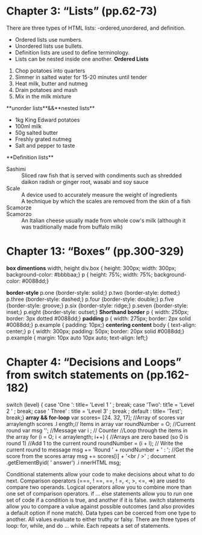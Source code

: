 # Chapter 3: “Lists” (pp.62-73)
There are three types of HTML lists:
-ordered,unordered, and definition.
- Ordered lists use numbers.
- Unordered lists use bullets.
- Definition lists are used to define terminology.
- Lists can be nested inside one another.
**Ordered Lists**
<ol>
<li>Chop potatoes into quarters</li>
<li>Simmer in salted water for 15-20
minutes until tender</li>
<li>Heat milk, butter and nutmeg</li>
<li>Drain potatoes and mash</li>
<li>Mix in the milk mixture</li>
</ol>
**unorder lists**&&**nested lists**
<ul>
<li>1kg King Edward potatoes</li>
<li>100ml milk</li>
<li>50g salted butter</li>
<li>Freshly grated nutmeg</li>
<li>Salt and pepper to taste</li>
</ul>
**Definition lists**
<dl>
<dt>Sashimi</dt>
<dd>Sliced raw fish that is served with
condiments such as shredded daikon radish or
ginger root, wasabi and soy sauce</dd>
<dt>Scale</dt>
<dd>A device used to accurately measure the
weight of ingredients</dd>
<dd>A technique by which the scales are removed
from the skin of a fish</dd>
<dt>Scamorze</dt>
<dt>Scamorzo</dt>
<dd>An Italian cheese usually made from whole
cow's milk (although it was traditionally made
from buffalo milk)</dd>
</dl>

# Chapter 13: “Boxes” (pp.300-329)
**box dimentions**
width, height
div.box {
height: 300px;
width: 300px;
background-color: #bbbbaa;}
p {
height: 75%;
width: 75%;
background-color: #0088dd;}

**border-style**
p.one {border-style: solid;}
p.two {border-style: dotted;}
p.three {border-style: dashed;}
p.four {border-style: double;}
p.five {border-style: groove;}
p.six {border-style: ridge;}
p.seven {border-style: inset;}
p.eight {border-style: outset;}
**Shorthand border**
p {
width: 250px;
border: 3px dotted #0088dd;}
**padding**
p {
width: 275px;
border: 2px solid #0088dd;}
p.example {
padding: 10px;}
**centering content**
body {
text-align: center;}
p {
width: 300px;
padding: 50px;
border: 20px solid #0088dd;}
p.example {
margin: 10px auto 10px auto;
text-align: left;}
# Chapter 4: “Decisions and Loops” from switch statements on (pp.162-182)
switch (level) {
case 'One ':
title= 'Level 1 ' ;
break;
case 'Two':
tit1e = 'Level 2 ' ;
break;
case ' Three' :
title = 'Level 3' ;
break ;
default :
title= 'Test';
break;}
**array && for-loop**
var scores= [24. 32, 17]; //Array of scores
var arraylength scores .l ength;// Items in array
var roundNumber = O; //Current round
var msg ''; //Message
var i ; // Counter
//Loop through the items in the array
for (i = O; i < arraylength; i++) {
//Arrays are zero based (so 0 is round 1)
//Add 1 to the current round
roundNumber = (i + l);
// Write the current round to message
msg += 'Round ' + roundNumber + ' : ';
//Get the score from the scores array
msg += scores[i] + '<br / >' ;
document .getElementByid( ' answer') .i nnerHTML msg;

Conditional statements allow your code to make
decisions about what to do next.
Comparison operators (===, ! ==, ==, ! =, <, >, <=, =>)
are used to compare two operands.
Logical operators allow you to combine more than one
set of comparison operators.
if ... else statements allow you to run one set of code
if a condition is true, and another if it is false.
switch statements allow you to compare a value
against possible outcomes (and also provides a default
option if none match).
Data types can be coerced from one type to another.
All values evaluate to either truthy or falsy.
There are three types of loop: for, while, and
do ... while. Each repeats a set of statements.










